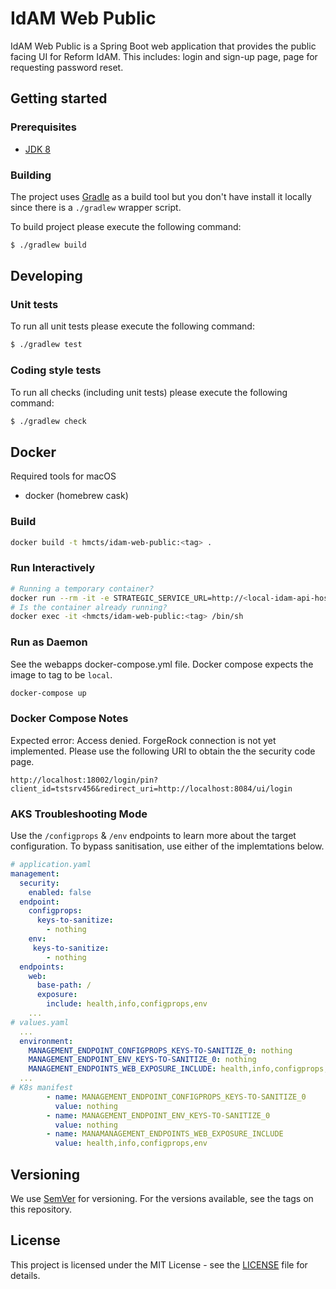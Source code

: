 # IdAM Web Public
IdAM Web Public is a Spring Boot web application that provides the public facing UI for  Reform 
IdAM. This includes: login and sign-up page, page for requesting password reset.

## Getting started

### Prerequisites

- [JDK 8](https://www.oracle.com/java)

### Building

The project uses [Gradle](https://gradle.org) as a build tool but you don't have install it locally since there is a
`./gradlew` wrapper script.  

To build project please execute the following command:

```bash
$ ./gradlew build
```

## Developing

### Unit tests

To run all unit tests please execute the following command:

```bash
$ ./gradlew test
```

### Coding style tests

To run all checks (including unit tests) please execute the following command:

```bash
$ ./gradlew check
```

## Docker 

Required tools for macOS

- docker (homebrew cask)

### Build

```bash
docker build -t hmcts/idam-web-public:<tag> .
```

### Run Interactively 

```bash
# Running a temporary container?
docker run --rm -it -e STRATEGIC_SERVICE_URL=http://<local-idam-api-hostname> --entrypoint /bin/sh hmcts/idam-web-public:<tag>
# Is the container already running?
docker exec -it <hmcts/idam-web-public:<tag> /bin/sh
```

### Run as Daemon 

See the webapps docker-compose.yml file.
Docker compose expects the image to tag to be `local`.

```bash
docker-compose up
```

### Docker Compose Notes

Expected error: Access denied. ForgeRock connection is not yet implemented. Please use the following URI to obtain the the security code page.

`http://localhost:18002/login/pin?client_id=tstsrv456&redirect_uri=http://localhost:8084/ui/login`

### AKS Troubleshooting Mode

Use the `/configprops` & `/env` endpoints to learn more about the target configuration. To bypass sanitisation, use either of the implemtations below.

```yaml
# application.yaml
management:
  security:
    enabled: false
  endpoint:
    configprops:
      keys-to-sanitize:
        - nothing
    env:
     keys-to-sanitize:
        - nothing
  endpoints:
    web:
      base-path: /
      exposure:
        include: health,info,configprops,env
    ...
# values.yaml
  ...
  environment:
    MANAGEMENT_ENDPOINT_CONFIGPROPS_KEYS-TO-SANITIZE_0: nothing
    MANAGEMENT_ENDPOINT_ENV_KEYS-TO-SANITIZE_0: nothing
    MANAGEMENT_ENDPOINTS_WEB_EXPOSURE_INCLUDE: health,info,configprops,env
  ...
# K8s manifest
        - name: MANAGEMENT_ENDPOINT_CONFIGPROPS_KEYS-TO-SANITIZE_0
          value: nothing
        - name: MANAGEMENT_ENDPOINT_ENV_KEYS-TO-SANITIZE_0
          value: nothing
        - name: MANAMANAGEMENT_ENDPOINTS_WEB_EXPOSURE_INCLUDE
          value: health,info,configprops,env
```

## Versioning

We use [SemVer](http://semver.org/) for versioning.
For the versions available, see the tags on this repository.

## License

This project is licensed under the MIT License - see the [LICENSE](LICENSE.md) file for details.